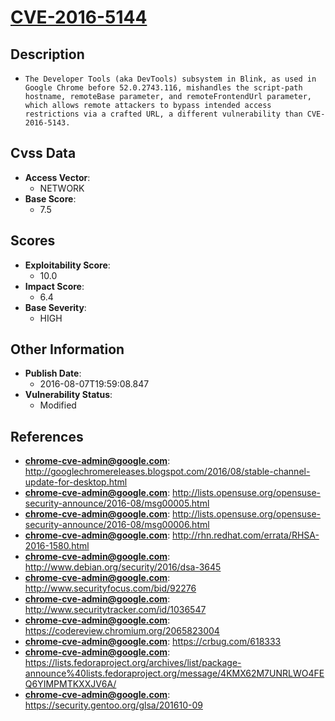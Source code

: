 
# [CVE-2016-5144](http://googlechromereleases.blogspot.com/2016/08/stable-channel-update-for-desktop.html)

## Description

- `The Developer Tools (aka DevTools) subsystem in Blink, as used in Google Chrome before 52.0.2743.116, mishandles the script-path hostname, remoteBase parameter, and remoteFrontendUrl parameter, which allows remote attackers to bypass intended access restrictions via a crafted URL, a different vulnerability than CVE-2016-5143.`

## Cvss Data

- **Access Vector**:
  - NETWORK
- **Base Score**:
  - 7.5

## Scores

- **Exploitability Score**:
  - 10.0
- **Impact Score**:
  - 6.4
- **Base Severity**:
  - HIGH

## Other Information

- **Publish Date**:
  - 2016-08-07T19:59:08.847
- **Vulnerability Status**:
  - Modified

## References

- **chrome-cve-admin@google.com**: http://googlechromereleases.blogspot.com/2016/08/stable-channel-update-for-desktop.html
- **chrome-cve-admin@google.com**: http://lists.opensuse.org/opensuse-security-announce/2016-08/msg00005.html
- **chrome-cve-admin@google.com**: http://lists.opensuse.org/opensuse-security-announce/2016-08/msg00006.html
- **chrome-cve-admin@google.com**: http://rhn.redhat.com/errata/RHSA-2016-1580.html
- **chrome-cve-admin@google.com**: http://www.debian.org/security/2016/dsa-3645
- **chrome-cve-admin@google.com**: http://www.securityfocus.com/bid/92276
- **chrome-cve-admin@google.com**: http://www.securitytracker.com/id/1036547
- **chrome-cve-admin@google.com**: https://codereview.chromium.org/2065823004
- **chrome-cve-admin@google.com**: https://crbug.com/618333
- **chrome-cve-admin@google.com**: https://lists.fedoraproject.org/archives/list/package-announce%40lists.fedoraproject.org/message/4KMX62M7UNRLWO4FEQ6YIMPMTKXXJV6A/
- **chrome-cve-admin@google.com**: https://security.gentoo.org/glsa/201610-09
